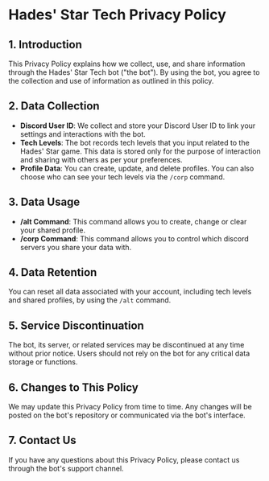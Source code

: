 # Hades' Star Tech Privacy Policy

## 1. Introduction

This Privacy Policy explains how we collect, use, and share information through the Hades' Star Tech bot ("the bot"). By using the bot, you agree to the collection and use of information as outlined in this policy.

## 2. Data Collection

- **Discord User ID**: We collect and store your Discord User ID to link your settings and interactions with the bot.
- **Tech Levels**: The bot records tech levels that you input related to the Hades' Star game. This data is stored only for the purpose of interaction and sharing with others as per your preferences.
- **Profile Data**: You can create, update, and delete profiles. You can also choose who can see your tech levels via the `/corp` command.

## 3. Data Usage

- **/alt Command**: This command allows you to create, change or clear your shared profile.
- **/corp Command**: This command allows you to control which discord servers you share your data with.

## 4. Data Retention

You can reset all data associated with your account, including tech levels and shared profiles, by using the `/alt` command.

## 5. Service Discontinuation

The bot, its server, or related services may be discontinued at any time without prior notice. Users should not rely on the bot for any critical data storage or functions.

## 6. Changes to This Policy

We may update this Privacy Policy from time to time. Any changes will be posted on the bot's repository or communicated via the bot's interface.

## 7. Contact Us

If you have any questions about this Privacy Policy, please contact us through the bot's support channel.

